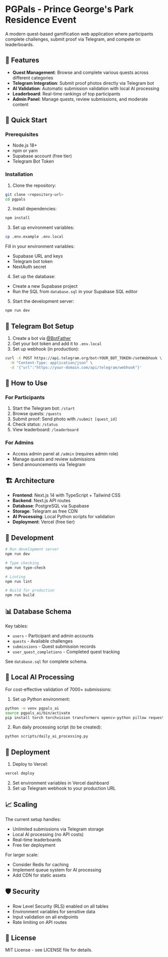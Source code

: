 # PGPals - Prince George's Park Residence Event

A modern quest-based gamification web application where participants complete challenges, submit proof via Telegram, and compete on leaderboards.

## 🎯 Features

- **Quest Management**: Browse and complete various quests across different categories
- **Telegram Integration**: Submit proof photos directly via Telegram bot
- **AI Validation**: Automatic submission validation with local AI processing
- **Leaderboard**: Real-time rankings of top participants
- **Admin Panel**: Manage quests, review submissions, and moderate content

## 🚀 Quick Start

### Prerequisites

- Node.js 18+ 
- npm or yarn
- Supabase account (free tier)
- Telegram Bot Token

### Installation

1. Clone the repository:
```bash
git clone <repository-url>
cd pgpals
```

2. Install dependencies:
```bash
npm install
```

3. Set up environment variables:
```bash
cp .env.example .env.local
```

Fill in your environment variables:
- Supabase URL and keys
- Telegram bot token
- NextAuth secret

4. Set up the database:
- Create a new Supabase project
- Run the SQL from `database.sql` in your Supabase SQL editor

5. Start the development server:
```bash
npm run dev
```

## 🤖 Telegram Bot Setup

1. Create a bot via [@BotFather](https://t.me/botfather)
2. Get your bot token and add it to `.env.local`
3. Set up webhook (in production):
```bash
curl -X POST https://api.telegram.org/bot<YOUR_BOT_TOKEN>/setWebhook \
  -H "Content-Type: application/json" \
  -d '{"url":"https://your-domain.com/api/telegram/webhook"}'
```

## 📱 How to Use

### For Participants

1. Start the Telegram bot: `/start`
2. Browse quests: `/quests`  
3. Submit proof: Send photo with `/submit [quest_id]`
4. Check status: `/status`
5. View leaderboard: `/leaderboard`

### For Admins

- Access admin panel at `/admin` (requires admin role)
- Manage quests and review submissions
- Send announcements via Telegram

## 🏗️ Architecture

- **Frontend**: Next.js 14 with TypeScript + Tailwind CSS
- **Backend**: Next.js API routes
- **Database**: PostgreSQL via Supabase
- **Storage**: Telegram as free CDN
- **AI Processing**: Local Python scripts for validation
- **Deployment**: Vercel (free tier)

## 🔧 Development

```bash
# Run development server
npm run dev

# Type checking
npm run type-check

# Linting
npm run lint

# Build for production
npm run build
```

## 📊 Database Schema

Key tables:
- `users` - Participant and admin accounts
- `quests` - Available challenges
- `submissions` - Quest submission records
- `user_quest_completions` - Completed quest tracking

See `database.sql` for complete schema.

## 🤖 Local AI Processing

For cost-effective validation of 7000+ submissions:

1. Set up Python environment:
```bash
python -m venv pgpals_ai
source pgpals_ai/bin/activate
pip install torch torchvision transformers opencv-python pillow requests python-telegram-bot supabase
```

2. Run daily processing script (to be created):
```bash
python scripts/daily_ai_processing.py
```

## 🚀 Deployment

1. Deploy to Vercel:
```bash
vercel deploy
```

2. Set environment variables in Vercel dashboard
3. Set up Telegram webhook to your production URL

## 📈 Scaling

The current setup handles:
- Unlimited submissions via Telegram storage
- Local AI processing (no API costs)
- Real-time leaderboards
- Free tier deployment

For larger scale:
- Consider Redis for caching
- Implement queue system for AI processing
- Add CDN for static assets

## 🛡️ Security

- Row Level Security (RLS) enabled on all tables
- Environment variables for sensitive data
- Input validation on all endpoints
- Rate limiting on API routes

## 📝 License

MIT License - see LICENSE file for details.